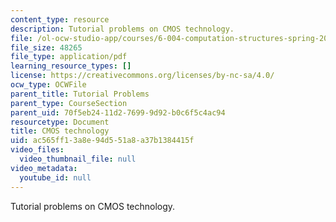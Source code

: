 ```yaml
---
content_type: resource
description: Tutorial problems on CMOS technology.
file: /ol-ocw-studio-app/courses/6-004-computation-structures-spring-2009/ac565ff13a8e94d551a8a37b1384415f_MIT6_004s09_tutor03.pdf
file_size: 48265
file_type: application/pdf
learning_resource_types: []
license: https://creativecommons.org/licenses/by-nc-sa/4.0/
ocw_type: OCWFile
parent_title: Tutorial Problems
parent_type: CourseSection
parent_uid: 70f5eb24-11d2-7699-9d92-b0c6f5c4ac94
resourcetype: Document
title: CMOS technology
uid: ac565ff1-3a8e-94d5-51a8-a37b1384415f
video_files:
  video_thumbnail_file: null
video_metadata:
  youtube_id: null
---
```

Tutorial problems on CMOS technology.